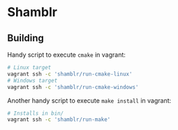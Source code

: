 # Shamblr

## Building

Handy script to execute ``cmake`` in vagrant:

```sh
# Linux target
vagrant ssh -c 'shamblr/run-cmake-linux'
# Windows target
vagrant ssh -c 'shamblr/run-cmake-windows'
```

Another handy script to execute ``make install`` in vagrant:

```sh
# Installs in bin/
vagrant ssh -c 'shamblr/run-make'
```
